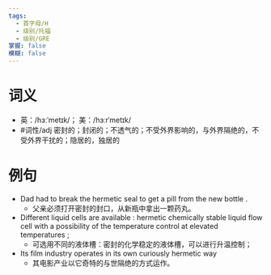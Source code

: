 ```yaml
---
tags:
  - 首字母/H
  - 级别/托福
  - 级别/GRE
掌握: false
模糊: false
---
```

# 词义
- 英：/hɜːˈmetɪk/； 美：/hɜːrˈmetɪk/
- #词性/adj  密封的；封闭的；不透气的；不受外界影响的，与外界隔绝的，不受外界干扰的；隐居的，独居的
# 例句
- Dad had to break the hermetic seal to get a pill from the new bottle .
	- 父亲必须打开密封的封口，从新瓶中拿出一颗药丸。
- Different liquid cells are available : hermetic chemically stable liquid flow cell with a possibility of the temperature control at elevated temperatures ;
	- 可选用不同的液体槽：密封的化学稳定的液体槽，可以进行升温控制；
- Its film industry operates in its own curiously hermetic way
	- 其电影产业以它奇特的与世隔绝的方式运作。
